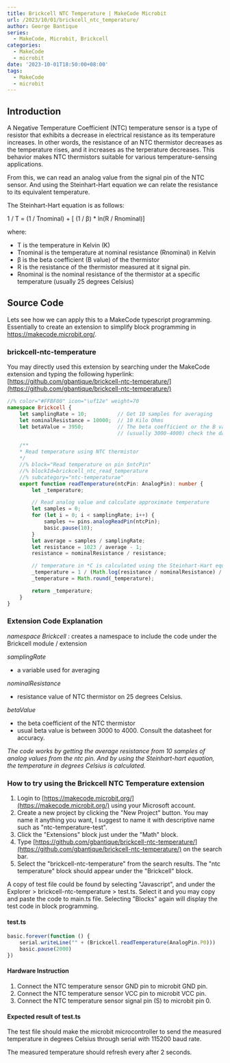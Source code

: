 ```yaml
---
title: Brickcell NTC Temperature | MakeCode Microbit
url: /2023/10/01/brickcell_ntc_temperature/
author: George Bantique
series:
  - MakeCode, Microbit, Brickcell
categories:
  - MakeCode
  - microbit
date: '2023-10-01T18:50:00+08:00'
tags:
  - MakeCode
  - microbit
---
```


## **Introduction**

A Negative Temperature Coefficient (NTC) temperature sensor is a type of resistor that exhibits a decrease in electrical resistance as its temperature increases. In other words, the resistance of an NTC thermistor decreases as the temperature rises, and it increases as the terperature decreases. This behavior makes NTC thermistors suitable for various temperature-sensing applications.

From this, we can read an analog value from the signal pin of the NTC sensor. And using the Steinhart-Hart equation we can relate the resistance to its equivalent temperature.

The Steinhart-Hart equation is as follows:

1 / T = (1 / Tnominal) + [ (1 / β) * ln(R / Rnominal)]

where:
- T is the temperature in Kelvin (K)
- Tnominal is the temperature at nominal resistance (Rnominal) in Kelvin
- β is the beta coefficient (B value) of the thermistor
- R is the resistance of the thermistor measured at it signal pin.
- Rnominal is the nominal resistance of the thermistor at a specific temperature (usually 25 degrees Celsius)

## **Source Code**

Lets see how we can apply this to a MakeCode typescript programming. Essentially to create an extension to simplify block programming in <https://makecode.microbit.org/>.

### **brickcell-ntc-temperature**

You may directly used this extension by searching under the MakeCode extension and typing the following hyperlink:
[https://github.com/gbantique/brickcell-ntc-temperature/](https://github.com/gbantique/brickcell-ntc-temperature/)

```ts {title="brickcell-ntc-temperature.ts"}
//% color="#FFBF00" icon="\uf12e" weight=70
namespace Brickcell {
    let samplingRate = 10;          // Get 10 samples for averaging
    let nominalResistance = 10000;  // 10 Kilo Ohms
    let betaValue = 3950;           // The beta coefficient or the B value of the thermistor 
                                    // (usually 3000-4000) check the datasheet for the accurate value.

    /**
    * Read temperature using NTC thermistor
    */
    //% block="Read temperature on pin $ntcPin"
    //% blockId=brickcell_ntc_read_temperature
    //% subcategory="ntc-temperaturae"
    export function readTemperature(ntcPin: AnalogPin): number {
        let _temperature;

        // Read analog value and calculate approximate temperature
        let samples = 0;
        for (let i = 0; i < samplingRate; i++) {
            samples += pins.analogReadPin(ntcPin);
            basic.pause(10);
        }
        let average = samples / samplingRate;
        let resistance = 1023 / average - 1;
        resistance = nominalResistance / resistance;

        // temperature in *C is calculated using the Steinhart-Hart equation
        _temperature = 1 / (Math.log(resistance / nominalResistance) / betaValue + 1 / (25 + 273.15)) - 273.15;
        _temperature = Math.round(_temperature);

        return _temperature;
    }
}

```

### **Extension Code Explanation**

_namespace Brickcell_
: creates a namespace to include the code under the Brickcell module / extension

_samplingRate_
- a variable used for averaging

_nominalResistance_
- resistance value of NTC thermistor on 25 degrees Celsius.

_betaValue_
- the beta coefficient of the NTC thermistor
- usual beta value is between 3000 to 4000. Consult the datasheet for accuracy.

_The code works by getting the average resistance from 10 samples of analog values from the ntc pin. And by using the Steinhart-hart equation, the temperature in degrees Celsius is calculated._

### **How to try using the Brickcell NTC Temperature extension**

1. Login to [https://makecode.microbit.org/](https://makecode.microbit.org/) using your Microsoft account.
2. Create a new project by clicking the "New Project" button. You may name it anything you want, I suggest to name it with descriptive name such as "ntc-temperature-test".
3. Click the "Extensions" block just under the "Math" block.
4. Type [https://github.com/gbantique/brickcell-ntc-temperature/](https://github.com/gbantique/brickcell-ntc-temperature/) on the search bar.
5. Select the "brickcell-ntc-temperature" from the search results. The "ntc temperature" block should appear under the "Brickcell" block.

A copy of test file could be found by selecting "Javascript", and under the Explorer > brickcell-ntc-temperature > test.ts. Select it and you may copy and paste the code to main.ts file. Selecting "Blocks" again will display the test code in block programming.

#### **test.ts**

```ts
basic.forever(function () {
    serial.writeLine("" + (Brickcell.readTemperature(AnalogPin.P0)))
    basic.pause(2000)
})
```

#### **Hardware Instruction**

1. Connect the NTC temperature sensor GND pin to microbit GND pin.
2. Connect the NTC temperature sensor VCC pin to microbit VCC pin.
3. Connect the NTC temperature sensor signal pin (S) to microbit pin 0.

#### **Expected result of test.ts**

The test file should make the microbit microcontroller to send the measured temperature in degrees Celsius through serial with 115200 baud rate.

The measured temperature should refresh every after 2 seconds.

